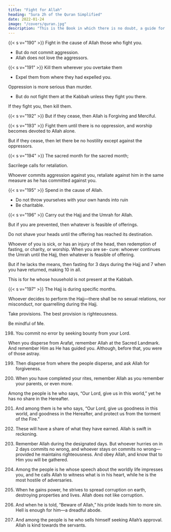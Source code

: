 ```yaml
---
title: "Fight for Allah"
heading: "Sura 2h of the Quran Simplified"
date: 2022-01-24
image: "/covers/quran.jpg"
description: "This is the Book in which there is no doubt, a guide for the righteous."
---
```



{{< s v="190" >}} Fight in the cause of Allah those who fight you. 
- But do not commit aggression.
- Allah does not love the aggressors.

{{< s v="191" >}} Kill them wherever you overtake them
- Expel them from where they had expelled you. 

Oppression is more serious than murder. 
- But do not fight them at the Kabbah unless they fight you there. 

If they fight you, then kill them. <!-- Such is the retribution of the disbelievers. -->

{{< s v="192" >}} But if they cease, then Allah is Forgiving and Merciful.

{{< s v="193" >}} Fight them until there is no oppression, and worship becomes devoted to Allah alone. 

But if they cease, then let there be no hostility except against the oppressors.


{{< s v="194" >}} The sacred month for the sacred month;

Sacrilege calls for retaliation. 

Whoever commits aggression against you, retaliate against him in the same measure as he has committed against you. 

<!-- Bbe conscious of
Allah, and know that Allah is with the right-
eous.
 -->

{{< s v="195" >}}  Spend in the cause of Allah. 
- Do not throw yourselves with your own hands into ruin
- Be charitable.

{{< s v="196" >}} Carry out the Hajj and the Umrah for Allah. 

But if you are prevented, then whatever is feasible of offerings.

Do not shave your heads until the offering has reached its destination. 

Whoever of you is sick, or has an injury of the head, then redemption of fasting, or charity, or worship. When you are se-
cure: whoever continues the Umrah until the Hajj, then whatever is feasible of offering. 

But if he lacks the means, then fasting for 3 days during the Hajj and 7 when you have returned, making 10 in all. 

This is for he whose household is not present at the Kabbah. 

{{< s v="197" >}} The Hajj is during specific months. 

Whoever decides to perform the Hajj—there shall be no sexual relations, nor misconduct, nor quarrelling during the Hajj. 

Take provisions. The best provision is righteousness.

Be mindful of Me.


198. You commit no error by seeking bounty from your Lord. 

When you disperse from Arafat, remember Allah at the Sacred Landmark. And remember Him as He has guided
you. Although, before that, you were of those astray.

199. Then disperse from where the people disperse, and ask Allah for forgiveness.

200. When you have completed your rites, remember Allah as you remember your parents, or even more. 

Among the people is he who says, “Our Lord, give us in this world,”
yet he has no share in the Hereafter.

201. And among them is he who says, “Our Lord, give us goodness in this world, and
goodness in the Hereafter, and protect us from the torment of the Fire.”

202. These will have a share of what they have earned. Allah is swift in reckoning.

203. Remember Allah during the designated days. But whoever hurries on in 2 days commits no wrong, and whoever stays
on commits no wrong—provided he maintains righteousness. And obey Allah, and
know that to Him you will be gathered.

204. Among the people is he whose speech about the worldly life impresses you, and he
calls Allah to witness what is in his heart, while he is the most hostile of adversaries.

205. When he gains power, he strives to spread corruption on earth, destroying properties and lives. Allah does not like corruption.

206. And when he is told, “Beware of Allah,” his pride leads him to more sin. Hell is
enough for him—a dreadful abode. 

207. And among the people is he who sells himself seeking Allah’s approval. Allah is
kind towards the servants.


